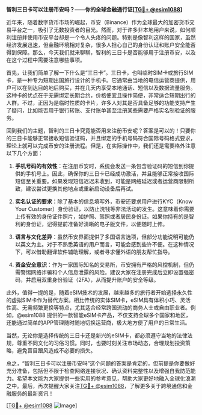 **智利三日卡可以注册币安吗？——你的全球金融通行证[[TG💪+ @esim1088](https://t.me/s/esim1088)]**

近年来，随着数字货币市场的崛起，币安（Binance）作为全球最大的加密货币交易平台之一，吸引了无数投资者的目光。然而，对于许多非本地用户来说，如何顺利注册并使用币安平台却是一个令人头疼的问题。特别是像智利这样的国家，虽然经济发展迅速，但金融环境相对复杂，很多人担心自己的身份认证和账户安全能否得到保障。那么，今天我们就来聊聊，智利的三日卡是否能够用于注册币安，以及在这个过程中需要注意哪些事项。

首先，让我们简单了解一下什么是“三日卡”。三日卡，也叫临时SIM卡或旅行SIM卡，是一种专为短期出国旅行设计的手机卡。它通常由当地的电信运营商提供，用户可以在到达目的地后购买，并在几天内享受本地通话、短信以及数据流量服务。这种卡的优点在于无需绑定长期合约，价格便宜且操作简便，非常适合短期出行的人群。不过，正因为是临时性质的卡片，许多人对其是否具备足够的功能支持产生了疑问，比如能否用于银行转账、支付账单甚至注册某些需要严格实名制验证的服务。

回到我们的主题，智利的三日卡究竟能否用来注册币安呢？答案是可以的！只要你的三日卡能够正常接收短信验证码，并且绑定的手机号码符合国际号码格式要求，理论上就可以完成币安的注册流程。但是，在实际操作中，我们还是需要格外注意以下几个方面：

1. **手机号码的有效性**：在注册币安时，系统会发送一条包含验证码的短信到你提供的手机号上。因此，确保你的三日卡已经成功激活，并且能够正常接收国际短信至关重要。如果发现短信迟迟未收到，可能是网络延迟或者运营商限制所致，建议尝试更换其他地点或重新启动设备后再试。

2. **实名认证的要求**：除了基本的信息填写外，币安还要求用户进行KYC（Know Your Customer）身份验证，以防止洗钱等非法活动的发生。这意味着你需要上传有效的身份证件照片，如护照、驾照或者居民身份证。如果你持有的是智利的身份证，记得提前准备好清晰的电子版文件，以便随时上传。

3. **语言与文化差异**：虽然币安界面提供了多国语言选项，但部分功能说明可能仍以英文为主。对于不熟悉英语的用户而言，可能会感到些许不便。在这种情况下，可以借助翻译软件辅助理解，或者寻求懂外语的朋友帮忙指导。

4. **资金安全意识**：作为一家国际知名的交易所，币安拥有严格的风控机制，但仍需警惕网络诈骗和个人信息泄露的风险。建议大家在注册完成后立即设置强密码，并启用双重身份验证（2FA），从而提升账户的安全等级。

此外，值得一提的是，随着eSIM技术的发展，越来越多的旅行者开始选择永久性的虚拟SIM卡作为替代方案。相比传统的实体SIM卡，eSIM具有体积小巧、灵活性高、无需频繁更换等特点，尤其适合经常跨国流动的商务人士或自由职业者。例如，@esim1088 提供的一款智能eSIM卡产品，不仅支持全球多个国家和地区，还能通过简单的APP管理随时随地切换运营商，极大地方便了用户的日常生活。

当然，无论你是选择传统的三日卡还是新兴的eSIM卡，都必须遵守当地的法律法规，尊重不同文化的习俗习惯。同时，也要时刻关注市场动态，合理规划投资策略，避免盲目跟风造成不必要的损失。

总之，“智利三日卡可以注册币安吗”这个问题的答案是肯定的，但前提是你要做好充分准备，包括但不限于检查网络连接状况、确认资料完整性以及增强自我防范能力。希望本文能为大家提供一些实用的参考意见，帮助大家更好地融入全球化浪潮之中。最后，再次提醒大家关注[TG💪+ @esim1088](https://t.me/s/esim1088)，了解更多关于跨境通信和金融服务的最新资讯！

[[TG💪+ @esim1088](https://t.me/s/esim1088) ![Image](https://i.postimg.cc/4NQfJmqS/Snipaste-2025-05-13-00-14-12.png)]